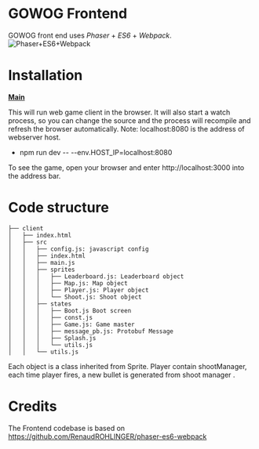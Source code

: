 # GOWOG Frontend

GOWOG front end uses *Phaser* + *ES6* + *Webpack*.
![Phaser+ES6+Webpack](https://raw.githubusercontent.com/lean/phaser-es6-webpack/master/assets/images/phaser-es6-webpack.jpg)

# Installation
[**Main**](..)

This will run web game client in the browser. It will also start a watch process, so you can change the source and the process will recompile and refresh the browser automatically.
Note: localhost:8080 is the address of webserver host.
  * npm run dev -- --env.HOST_IP=localhost:8080

To see the game, open your browser and enter http://localhost:3000 into the address bar.

# Code structure
```
├── client
│   ├── index.html
│   ├── src
│   │   ├── config.js: javascript config
│   │   ├── index.html
│   │   ├── main.js
│   │   ├── sprites
│   │   │   ├── Leaderboard.js: Leaderboard object
│   │   │   ├── Map.js: Map object
│   │   │   ├── Player.js: Player object
│   │   │   └── Shoot.js: Shoot object
│   │   ├── states
│   │   │   ├── Boot.js Boot screen
│   │   │   ├── const.js
│   │   │   ├── Game.js: Game master
│   │   │   ├── message_pb.js: Protobuf Message
│   │   │   ├── Splash.js
│   │   │   └── utils.js
│   │   └── utils.js
```

Each object is a class inherited from Sprite.
Player contain shootManager, each time player fires, a new bullet is generated from shoot manager .

# Credits
The Frontend codebase is based on
https://github.com/RenaudROHLINGER/phaser-es6-webpack

